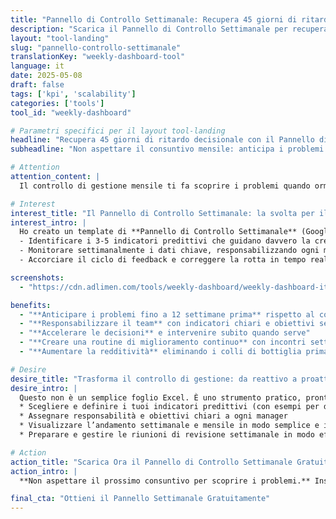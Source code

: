 ```yaml
---
title: "Pannello di Controllo Settimanale: Recupera 45 giorni di ritardo nelle decisioni"
description: "Scarica il Pannello di Controllo Settimanale per recuperare 45 giorni di ritardo nelle decisioni e coinvolgere i tuoi manager in un sistema di monitoraggio predittivo."
layout: "tool-landing"
slug: "pannello-controllo-settimanale"
translationKey: "weekly-dashboard-tool"
language: it
date: 2025-05-08
draft: false
tags: ['kpi', 'scalability']
categories: ['tools']
tool_id: "weekly-dashboard"

# Parametri specifici per il layout tool-landing
headline: "Recupera 45 giorni di ritardo decisionale con il Pannello di Controllo Settimanale"
subheadline: "Non aspettare il consuntivo mensile: anticipa i problemi e guida la tua azienda con indicatori predittivi settimanali."

# Attention
attention_content: |
  Il controllo di gestione mensile ti fa scoprire i problemi quando ormai è troppo tardi. In media, i dati economici arrivano con 15-20 giorni di ritardo, e spesso ti accorgi di un problema solo mesi dopo che si è generato. **Vuoi davvero continuare a guidare la tua azienda guardando lo specchietto retrovisore?** Esiste un modo per anticipare i problemi e intervenire prima che impattino i risultati.

# Interest
interest_title: "Il Pannello di Controllo Settimanale: la svolta per il tuo business"
interest_intro: |
  Ho creato un template di **Pannello di Controllo Settimanale** (Google Sheets) per aiutarti a:
  - Identificare i 3-5 indicatori predittivi che guidano davvero la crescita e la redditività della tua azienda
  - Monitorare settimanalmente i dati chiave, responsabilizzando ogni manager sul proprio indicatore
  - Accorciare il ciclo di feedback e correggere la rotta in tempo reale, senza più sorprese a fine mese

screenshots:
  - "https://cdn.adlimen.com/tools/weekly-dashboard/weekly-dashboard-ita.png"

benefits:
  - "**Anticipare i problemi fino a 12 settimane prima** rispetto al controllo mensile"
  - "**Responsabilizzare il team** con indicatori chiari e obiettivi settimanali"
  - "**Accelerare le decisioni** e intervenire subito quando serve"
  - "**Creare una routine di miglioramento continuo** con incontri settimanali strutturati"
  - "**Aumentare la redditività** eliminando i colli di bottiglia prima che diventino costosi"

# Desire
desire_title: "Trasforma il controllo di gestione: da reattivo a proattivo"
desire_intro: |
  Questo non è un semplice foglio Excel. È uno strumento pratico, pronto all’uso, che ti permette di:
  * Scegliere e definire i tuoi indicatori predittivi (con esempi per diversi settori)
  * Assegnare responsabilità e obiettivi chiari a ogni manager
  * Visualizzare l’andamento settimanale e mensile in modo semplice e immediato
  * Preparare e gestire le riunioni di revisione settimanale in modo efficace

# Action
action_title: "Scarica Ora il Pannello di Controllo Settimanale Gratuito"
action_intro: |
  **Non aspettare il prossimo consuntivo per scoprire i problemi.** Inserisci la tua email qui sotto e ricevi subito il template completo per implementare il sistema di monitoraggio settimanale nella tua azienda.

final_cta: "Ottieni il Pannello Settimanale Gratuitamente"
---
```

